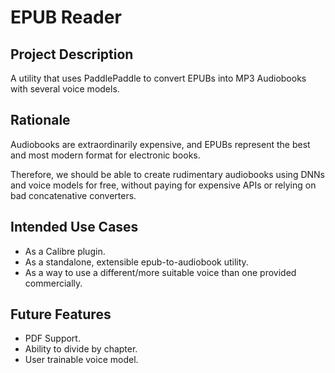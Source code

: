 # EPUB Reader

## Project Description
A utility that uses PaddlePaddle to convert EPUBs into MP3 Audiobooks with several voice models.

## Rationale

Audiobooks are extraordinarily expensive, and EPUBs represent the best and most modern format for electronic books.

Therefore, we should be able to create rudimentary audiobooks using DNNs and voice models for free, without paying for expensive APIs or relying on bad concatenative converters.

## Intended Use Cases

- As a Calibre plugin.
- As a standalone, extensible epub-to-audiobook utility.
- As a way to use a different/more suitable voice than one provided commercially.

## Future Features
- PDF Support.
- Ability to divide by chapter.
- User trainable voice model.
